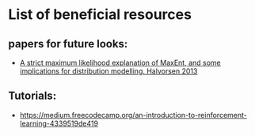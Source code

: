 # List of beneficial resources

## papers for future looks:
* [A strict maximum likelihood explanation of MaxEnt, and some implications for distribution modelling. Halvorsen 2013](https://content.sciendo.com/view/journals/som/36/1/article-p1.xml)


## Tutorials:
* https://medium.freecodecamp.org/an-introduction-to-reinforcement-learning-4339519de419
